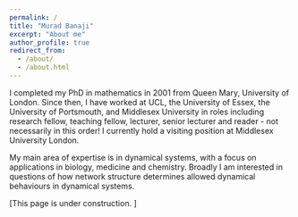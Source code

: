 ```yaml
---
permalink: /
title: "Murad Banaji"
excerpt: "About me"
author_profile: true
redirect_from: 
  - /about/
  - /about.html
---
```


I completed my PhD in mathematics in 2001 from Queen Mary, University of London. Since then, I have worked at UCL, the University of Essex, the University of Portsmouth, and Middlesex University in roles including research fellow, teaching fellow, lecturer, senior lecturer and reader - not necessarily in this order! I currently hold a visiting position at Middlesex University London. 

My main area of expertise is in dynamical systems, with a focus on applications in biology, medicine and chemistry. Broadly I am interested in questions of how network structure determines allowed dynamical behaviours in dynamical systems.

\[This page is under construction. \]
